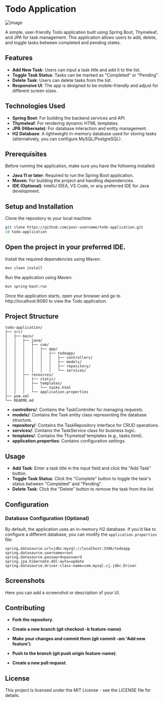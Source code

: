 # Todo Application
![image](https://github.com/user-attachments/assets/0535f8f8-5a82-4b35-94d6-4bf6e7a53ccf)

A simple, user-friendly Todo application built using Spring Boot, Thymeleaf, and JPA for task management. This application allows users to add, delete, and toggle tasks between completed and pending states.

## Features

- **Add New Task**: Users can input a task title and add it to the list.
- **Toggle Task Status**: Tasks can be marked as "Completed" or "Pending".
- **Delete Task**: Users can delete tasks from the list.
- **Responsive UI**: The app is designed to be mobile-friendly and adjust for different screen sizes.

## Technologies Used

- **Spring Boot**: For building the backend services and API.
- **Thymeleaf**: For rendering dynamic HTML templates.
- **JPA (Hibernate)**: For database interaction and entity management.
- **H2 Database**: A lightweight in-memory database used for storing tasks (alternatively, you can configure MySQL/PostgreSQL).

## Prerequisites

Before running the application, make sure you have the following installed:

- **Java 11 or later**: Required to run the Spring Boot application.
- **Maven**: For building the project and handling dependencies.
- **IDE (Optional)**: IntelliJ IDEA, VS Code, or any preferred IDE for Java development.

## Setup and Installation

Clone the repository to your local machine:

```bash
git clone https://github.com/your-username/todo-application.git
cd todo-application
```
## Open the project in your preferred IDE.

Install the required dependencies using Maven:

```bash
mvn clean install
```
Run the application using Maven:
```bash
mvn spring-boot:run
```
Once the application starts, open your browser and go to http://localhost:8080 to view the Todo application.

## Project Structure
```plaintext
todo-application/
├── src/
│   ├── main/
│   │   ├── java/
│   │   │   ├── com/
│   │   │   │   ├── app/
│   │   │   │   │   ├── todoapp/
│   │   │   │   │   │   ├── controllers/
│   │   │   │   │   │   ├── models/
│   │   │   │   │   │   ├── repository/
│   │   │   │   │   │   └── services/
│   │   ├── resources/
│   │   │   ├── static/
│   │   │   ├── templates/
│   │   │   │   └── tasks.html
│   │   │   └── application.properties
├── pom.xml
└── README.md
```


- **controllers/**: Contains the TaskController for managing requests.
- **models/**: Contains the Task entity class representing the database structure.
- **repository/**: Contains the TaskRepository interface for CRUD operations.
- **services/**: Contains the TaskService class for business logic.
- **templates/**: Contains the Thymeleaf templates (e.g., tasks.html).
- **application.properties**: Contains configuration settings.

## Usage
- **Add Task**: Enter a task title in the input field and click the "Add Task" button.
- **Toggle Task Status**: Click the "Complete" button to toggle the task's status between "Completed" and "Pending".
- **Delete Task**: Click the "Delete" button to remove the task from the list.

## Configuration
### Database Configuration (Optional)
By default, the application uses an in-memory H2 database. If you'd like to configure a different database, you can modify the `application.properties` file:

```properties
spring.datasource.url=jdbc:mysql://localhost:3306/todoapp
spring.datasource.username=root
spring.datasource.password=password
spring.jpa.hibernate.ddl-auto=update
spring.datasource.driver-class-name=com.mysql.cj.jdbc.Driver
```

## Screenshots
Here you can add a screenshot or description of your UI.

## Contributing
- **Fork the repository**.

- **Create a new branch (git checkout -b feature-name)**.

- **Make your changes and commit them (git commit -am 'Add new feature')**.

- **Push to the branch (git push origin feature-name)**.

- **Create a new pull request**.

## License
This project is licensed under the MIT License - see the LICENSE file for details.
